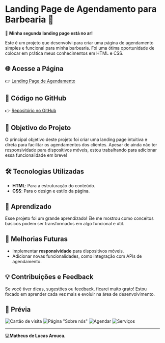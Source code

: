 # Landing Page de Agendamento para Barbearia 💈  

🚀 **Minha segunda landing page está no ar!**  

Este é um projeto que desenvolvi para criar uma página de agendamento simples e funcional para minha barbearia. Foi uma ótima oportunidade de colocar em prática meus conhecimentos em HTML e CSS.  

## 🌐 Acesse a Página  
👉 [Landing Page de Agendamento](https://lnkd.in/deq83CaV)  

## 📂 Código no GitHub  
👉 [Repositório no GitHub](https://lnkd.in/dcWiz8Qd)  

## 🎯 Objetivo do Projeto  
O principal objetivo deste projeto foi criar uma landing page intuitiva e direta para facilitar os agendamentos dos clientes. Apesar de ainda não ter responsividade para dispositivos móveis, estou trabalhando para adicionar essa funcionalidade em breve!  

## 🛠️ Tecnologias Utilizadas  
- **HTML**: Para a estruturação do conteúdo.  
- **CSS**: Para o design e estilo da página.  

## 🚀 Aprendizado  
Esse projeto foi um grande aprendizado! Ele me mostrou como conceitos básicos podem ser transformados em algo funcional e útil.  

## 📱 Melhorias Futuras  
- Implementar **responsividade** para dispositivos móveis.  
- Adicionar novas funcionalidades, como integração com APIs de agendamento.  

## 💡 Contribuições e Feedback  
Se você tiver dicas, sugestões ou feedback, ficarei muito grato! Estou focado em aprender cada vez mais e evoluir na área de desenvolvimento.  

## 📸 Prévia  
![Cartão de visita](https://github.com/user-attachments/assets/69d1cc36-799a-47df-9804-9bb581507154)
![Página "Sobre nós"](https://github.com/user-attachments/assets/5ea60403-83e3-4b34-96a0-12e42a17e3ff)
![Agendar](https://github.com/user-attachments/assets/41d08879-b730-44a0-9e36-ef36bd27f8e6)
![Serviços](https://github.com/user-attachments/assets/540f2ae1-9675-49fb-8bc3-fbff4567440a)






---  

💻**Matheus de Lucas Arouca**.  
